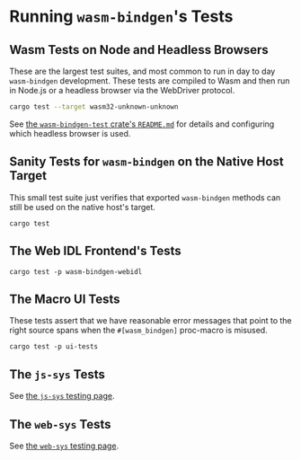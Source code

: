 # Running `wasm-bindgen`'s Tests

## Wasm Tests on Node and Headless Browsers

These are the largest test suites, and most common to run in day to day
`wasm-bindgen` development. These tests are compiled to Wasm and then run in
Node.js or a headless browser via the WebDriver protocol.

```bash
cargo test --target wasm32-unknown-unknown
```

See [the `wasm-bindgen-test` crate's
`README.md`](https://github.com/rustwasm/wasm-bindgen/blob/master/crates/test/README.md)
for details and configuring which headless browser is used.

## Sanity Tests for `wasm-bindgen` on the Native Host Target

This small test suite just verifies that exported `wasm-bindgen` methods can
still be used on the native host's target.

```
cargo test
```

## The Web IDL Frontend's Tests

```
cargo test -p wasm-bindgen-webidl
```

## The Macro UI Tests

These tests assert that we have reasonable error messages that point to the
right source spans when the `#[wasm_bindgen]` proc-macro is misused.

```
cargo test -p ui-tests
```

## The `js-sys` Tests

See [the `js-sys` testing page](js-sys/testing.html).

## The `web-sys` Tests

See [the `web-sys` testing page](web-sys/testing.html).
